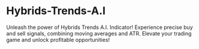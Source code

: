 # Hybrids-Trends-A.I
Unleash the power of Hybrids Trends A.I. Indicator! Experience precise buy and sell signals, combining moving averages and ATR. Elevate your trading game and unlock profitable opportunities!
